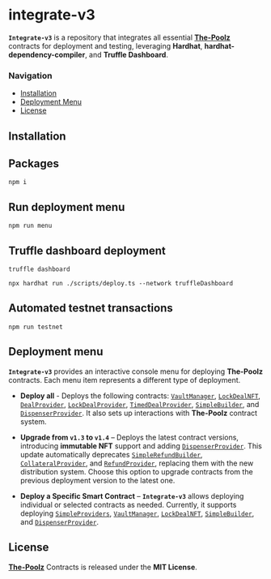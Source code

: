 # integrate-v3

**`Integrate-v3`** is a repository that integrates all essential [**The-Poolz**](https://www.poolz.finance/) contracts for deployment and testing, leveraging **Hardhat**, **hardhat-dependency-compiler**, and **Truffle Dashboard**.

### Navigation

-   [Installation](#installation)
-   [Deployment Menu](#deployment-menu)
-   [License](#license)

## Installation

## Packages

```console
npm i
```

## Run deployment menu

```console
npm run menu
```

## Truffle dashboard deployment

```console
truffle dashboard
```

```console
npx hardhat run ./scripts/deploy.ts --network truffleDashboard
```

## Automated testnet transactions

```
npm run testnet
```

## Deployment menu

**`Integrate-v3`** provides an interactive console menu for deploying **The-Poolz** contracts. Each menu item represents a different type of deployment.

-   **Deploy all** - Deploys the following contracts: [`VaultManager`](https://github.com/The-Poolz/VaultManager), [`LockDealNFT`](https://github.com/The-Poolz/LockDealNFT), [`DealProvider`](https://github.com/The-Poolz/LockDealNFT/tree/master/contracts/SimpleProviders/DealProvider), [`LockDealProvider`](https://github.com/The-Poolz/LockDealNFT/tree/master/contracts/SimpleProviders/LockProvider), [`TimedDealProvider`](https://github.com/The-Poolz/LockDealNFT/tree/master/contracts/SimpleProviders/TimedDealProvider), [`SimpleBuilder`](https://github.com/The-Poolz/LockDealNFT.Builders), and [`DispenserProvider`](https://github.com/The-Poolz/LockDealNFT.DispenserProvider). It also sets up interactions with **The-Poolz** contract system.

-   **Upgrade from `v1.3` to `v1.4`** – Deploys the latest contract versions, introducing **immutable NFT** support and adding [`DispenserProvider`](https://github.com/The-Poolz/LockDealNFT.DispenserProvider). This update automatically deprecates [`SimpleRefundBuilder`](<(https://github.com/The-Poolz/LockDealNFT.Builders)>), [`CollateralProvider`](https://github.com/The-Poolz/LockDealNFT.CollateralProvider), and [`RefundProvider`](https://github.com/The-Poolz/LockDealNFT.RefundProvider), replacing them with the new distribution system. Choose this option to upgrade contracts from the previous deployment version to the latest one.

-   **Deploy a Specific Smart Contract** – **`Integrate-v3`** allows deploying individual or selected contracts as needed. Currently, it supports deploying [`SimpleProviders`](https://github.com/The-Poolz/LockDealNFT/tree/master/contracts/SimpleProviders), [`VaultManager`](https://github.com/The-Poolz/VaultManager), [`LockDealNFT`](https://github.com/The-Poolz/LockDealNFT), [`SimpleBuilder`](https://github.com/The-Poolz/LockDealNFT.Builders), and [`DispenserProvider`](https://github.com/The-Poolz/LockDealNFT.DispenserProvider).

## License

[**The-Poolz**](poolz.finance) Contracts is released under the **MIT License**.
